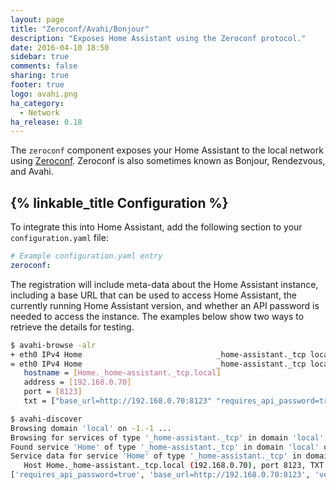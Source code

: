 ```yaml
---
layout: page
title: "Zeroconf/Avahi/Bonjour"
description: "Exposes Home Assistant using the Zeroconf protocol."
date: 2016-04-10 18:50
sidebar: true
comments: false
sharing: true
footer: true
logo: avahi.png
ha_category:
  - Network
ha_release: 0.18
---
```


The `zeroconf` component exposes your Home Assistant to the local network using [Zeroconf](https://en.wikipedia.org/wiki/Zero-configuration_networking). Zeroconf is also sometimes known as Bonjour, Rendezvous, and Avahi.

## {% linkable_title Configuration %}

To integrate this into Home Assistant, add the following section to your `configuration.yaml` file:

```yaml
# Example configuration.yaml entry
zeroconf:
```

The registration will include meta-data about the Home Assistant instance, including a base URL that can be used to access Home Assistant, the currently running Home Assistant version, and whether an API password is needed to access the instance. The examples below show two ways to retrieve the details for testing.

```bash
$ avahi-browse -alr
+ eth0 IPv4 Home                              _home-assistant._tcp local
= eth0 IPv4 Home                              _home-assistant._tcp local
   hostname = [Home._home-assistant._tcp.local]
   address = [192.168.0.70]
   port = [8123]
   txt = ["base_url=http://192.168.0.70:8123" "requires_api_password=true" "version=0.41.0"]
```

```bash
$ avahi-discover
Browsing domain 'local' on -1.-1 ...
Browsing for services of type '_home-assistant._tcp' in domain 'local' on 4.0 ...
Found service 'Home' of type '_home-assistant._tcp' in domain 'local' on 4.0.
Service data for service 'Home' of type '_home-assistant._tcp' in domain 'local' on 4.0:
   Host Home._home-assistant._tcp.local (192.168.0.70), port 8123, TXT data:
['requires_api_password=true', 'base_url=http://192.168.0.70:8123', 'version=0.41.0']
```
